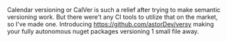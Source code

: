 Calendar versioning or CalVer is such a relief after trying to make semantic versioning work. But there were't any CI tools to utilize that on the market, so I've made one. Introducing https://github.com/astorDev/versy making your fully autonomous nuget packages versioning 1 small file away.
